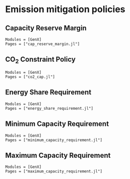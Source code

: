 # Emission mitigation policies
## Capacity Reserve Margin
```@autodocs
Modules = [GenX]
Pages = ["cap_reserve_margin.jl"]
```

## CO$_2$ Constraint Policy
```@autodocs
Modules = [GenX]
Pages = ["co2_cap.jl"]
```

## Energy Share Requirement
```@autodocs
Modules = [GenX]
Pages = ["energy_share_requirement.jl"]
```

## Minimum Capacity Requirement
```@autodocs
Modules = [GenX]
Pages = ["minimum_capacity_requirement.jl"]
```

## Maximum Capacity Requirement
```@autodocs
Modules = [GenX]
Pages = ["maximum_capacity_requirement.jl"]
```
